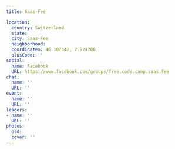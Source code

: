 ```yaml
---
title: Saas-Fee

location:
  country: Switzerland
  state: 
  city: Saas-Fee
  neighborhood: 
  coordinates: 46.107342, 7.924706
  plusCode: ''
social:
  name: Facebook
  URL: https://www.facebook.com/groups/free.code.camp.saas.fee
chat:
  name: ''
  URL: ''
event:
  name: ''
  URL: ''
leaders:
- name: ''
  URL: ''
photos:
  old: 
  cover: ''
---
```

